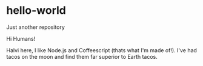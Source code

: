 # hello-world
Just another repository

Hi Humans!

Halvi here, I like Node.js and Coffeescript (thats what I'm made of!).
I've had tacos on the moon and find them far superior to Earth tacos. 
